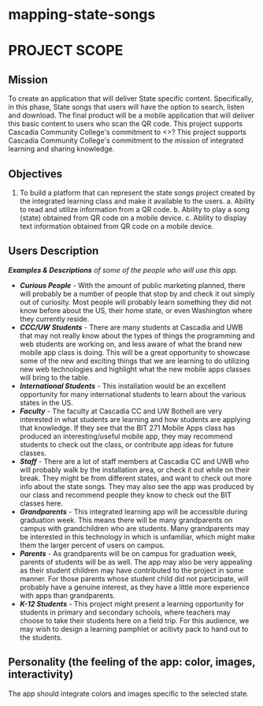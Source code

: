 mapping-state-songs
===================

# PROJECT SCOPE

Mission
----------
To create an application that will deliver State specific content.  Specifically, in this phase, State songs that users will have the option to search, listen and download. The final product will be a mobile application that will deliver this basic content to users who scan the QR code. This project supports Cascadia Community College's commitment to <>?
This project supports Cascadia Community College's commitment to the mission of integrated learning and sharing knowledge.

Objectives
-----
1. To build a platform that can represent the state songs project created by the integrated learning
   class and make it available to the users.
   a.  Ability to read and utilize information from a QR code.
   b.  Ability to play a song (state) obtained from QR code on a mobile device.
   c.  Ability to display text information obtained from QR code on a mobile device.

Users Description
------
_**Examples &amp; Descriptions** of some of the people who will use this app._
* **_Curious People_** - With the amount of public marketing planned, there will probably be a number of people that stop by and check it out simply out of curiosity. Most people will probably learn something they did not know before about the US, their home state, or even Washington where they currently reside.
* **_CCC/UW Students_** - There are many students at Cascadia and UWB that may not really know about the types of things the programming and web students are working on, and less aware of what the brand new mobile app class is doing.  This will be a great opportunity to showcase some of the new and exciting things that we are learning to do utilizing new web technologies and highlight what the new mobile apps classes will bring to the table.
* **_International Students_** - This installation would be an excellent opportunity for many international students to learn about the various states in the US.
* **_Faculty_** - The faculty at Cascadia CC and UW Bothell are very interested in what students are learning and how students are applying that knowledge. If they see that the BIT 271 Mobile Apps class has produced an interesting/useful mobile app, they may recommend students to check out the class, or contribute app ideas for future classes.
* **_Staff_** - There are a lot of staff members at Cascadia CC and UWB who will probably walk by the installation area, or check it out while on their break. They might be from different states, and want to check out more info about the state songs. They may also see the app was produced by our class and recommend people they know to check out the BIT classes here.
* **_Grandparents_** - This integrated learning app will be accessible during graduation week. This means there will be many grandparents on campus with grandchildren who are students. Many grandparents may be interested in this technology in which is unfamiliar, which might make them the larger percent of users on campus.
* **_Parents_** - As grandparents will be on campus for graduation week, parents of students will be as well. The app may also be very appealing as their student children may have contributed to the project in some manner. For those parents whose student child did not participate, will probably have a genuine interest, as they have a little more experience with apps than grandparents.
* **_K-12 Students_** - This project might present a learning opportunity for students in primary and secondary schools, where teachers may choose to take their students here on a field trip. For this audience, we may wish to design a learning pamphlet or acitivty pack to hand out to the students.

Personality (the feeling of the app: color, images, interactivity)
-------
The app should integrate colors and images specific to the selected state. 

